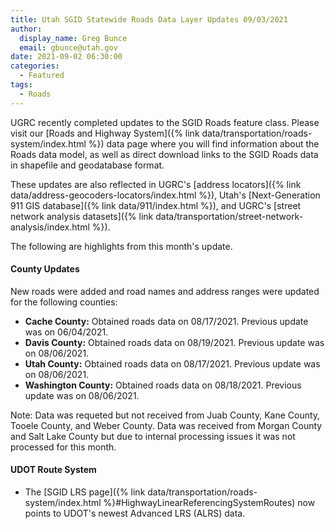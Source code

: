 ```yaml
---
title: Utah SGID Statewide Roads Data Layer Updates 09/03/2021
author:
  display_name: Greg Bunce
  email: gbunce@utah.gov
date: 2021-09-02 06:30:00
categories:
  - Featured
tags:
  - Roads
---
```


UGRC recently completed updates to the SGID Roads feature class. Please visit our [Roads and Highway System]({% link data/transportation/roads-system/index.html %}) data page where you will find information about the Roads data model, as well as direct download links to the SGID Roads data in shapefile and geodatabase format.

These updates are also reflected in UGRC's [address locators]({% link data/address-geocoders-locators/index.html %}), Utah's [Next-Generation 911 GIS database]({% link data/911/index.html %}), and UGRC's [street network analysis datasets]({% link data/transportation/street-network-analysis/index.html %}).

The following are highlights from this month's update.

#### County Updates

New roads were added and road names and address ranges were updated for the following counties:

- **Cache County:** Obtained roads data on 08/17/2021. Previous update was on 06/04/2021.
- **Davis County:** Obtained roads data on 08/19/2021. Previous update was on 08/06/2021.
- **Utah County:** Obtained roads data on 08/17/2021. Previous update was on 08/06/2021.
- **Washington County:** Obtained roads data on 08/18/2021. Previous update was on 08/06/2021.

Note: Data was requeted but not received from Juab County, Kane County, Tooele County, and Weber County. Data was received from Morgan County and Salt Lake County but due to internal processing issues it was not processed for this month.

#### UDOT Route System

- The [SGID LRS page]({% link data/transportation/roads-system/index.html %}#HighwayLinearReferencingSystemRoutes) now points to UDOT's newest Advanced LRS (ALRS) data.
